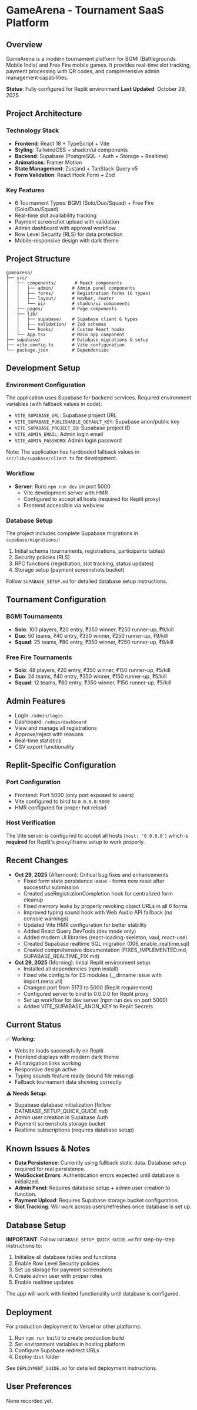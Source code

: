 # GameArena - Tournament SaaS Platform

## Overview
GameArena is a modern tournament platform for BGMI (Battlegrounds Mobile India) and Free Fire mobile games. It provides real-time slot tracking, payment processing with QR codes, and comprehensive admin management capabilities.

**Status**: Fully configured for Replit environment
**Last Updated**: October 29, 2025

## Project Architecture

### Technology Stack
- **Frontend**: React 18 + TypeScript + Vite
- **Styling**: TailwindCSS + shadcn/ui components
- **Backend**: Supabase (PostgreSQL + Auth + Storage + Realtime)
- **Animations**: Framer Motion
- **State Management**: Zustand + TanStack Query v5
- **Form Validation**: React Hook Form + Zod

### Key Features
- 6 Tournament Types: BGMI (Solo/Duo/Squad) + Free Fire (Solo/Duo/Squad)
- Real-time slot availability tracking
- Payment screenshot upload with validation
- Admin dashboard with approval workflow
- Row Level Security (RLS) for data protection
- Mobile-responsive design with dark theme

## Project Structure
```
gamearena/
├── src/
│   ├── components/       # React components
│   │   ├── admin/       # Admin panel components
│   │   ├── forms/       # Registration forms (6 types)
│   │   ├── layout/      # Navbar, Footer
│   │   └── ui/          # shadcn/ui components
│   ├── pages/           # Page components
│   ├── lib/
│   │   ├── supabase/    # Supabase client & types
│   │   ├── validation/  # Zod schemas
│   │   └── hooks/       # Custom React hooks
│   └── App.tsx          # Main app component
├── supabase/            # Database migrations & setup
├── vite.config.ts       # Vite configuration
└── package.json         # Dependencies
```

## Development Setup

### Environment Configuration
The application uses Supabase for backend services. Required environment variables (with fallback values in code):
- `VITE_SUPABASE_URL`: Supabase project URL
- `VITE_SUPABASE_PUBLISHABLE_DEFAULT_KEY`: Supabase anon/public key
- `VITE_SUPABASE_PROJECT_ID`: Supabase project ID
- `VITE_ADMIN_EMAIL`: Admin login email
- `VITE_ADMIN_PASSWORD`: Admin login password

Note: The application has hardcoded fallback values in `src/lib/supabase/client.ts` for development.

### Workflow
- **Server**: Runs `npm run dev` on port 5000
  - Vite development server with HMR
  - Configured to accept all hosts (required for Replit proxy)
  - Frontend accessible via webview

### Database Setup
The project includes complete Supabase migrations in `supabase/migrations/`:
1. Initial schema (tournaments, registrations, participants tables)
2. Security policies (RLS)
3. RPC functions (registration, slot tracking, status updates)
4. Storage setup (payment screenshots bucket)

Follow `SUPABASE_SETUP.md` for detailed database setup instructions.

## Tournament Configuration

### BGMI Tournaments
- **Solo**: 100 players, ₹20 entry, ₹350 winner, ₹250 runner-up, ₹9/kill
- **Duo**: 50 teams, ₹40 entry, ₹350 winner, ₹250 runner-up, ₹9/kill
- **Squad**: 25 teams, ₹80 entry, ₹350 winner, ₹250 runner-up, ₹9/kill

### Free Fire Tournaments
- **Solo**: 48 players, ₹20 entry, ₹350 winner, ₹150 runner-up, ₹5/kill
- **Duo**: 24 teams, ₹40 entry, ₹350 winner, ₹150 runner-up, ₹5/kill
- **Squad**: 12 teams, ₹80 entry, ₹350 winner, ₹150 runner-up, ₹5/kill

## Admin Features
- Login: `/admin/login`
- Dashboard: `/admin/dashboard`
- View and manage all registrations
- Approve/reject with reasons
- Real-time statistics
- CSV export functionality

## Replit-Specific Configuration

### Port Configuration
- Frontend: Port 5000 (only port exposed to users)
- Vite configured to bind to `0.0.0.0:5000`
- HMR configured for proper hot reload

### Host Verification
The Vite server is configured to accept all hosts (`host: '0.0.0.0'`) which is **required** for Replit's proxy/iframe setup to work properly.

## Recent Changes
- **Oct 29, 2025** (Afternoon): Critical bug fixes and enhancements
  - Fixed form state persistence issue - forms now reset after successful submission
  - Created useRegistrationCompletion hook for centralized form cleanup
  - Fixed memory leaks by properly revoking object URLs in all 6 forms
  - Improved typing sound hook with Web Audio API fallback (no console warnings)
  - Updated Vite HMR configuration for better stability
  - Added React Query DevTools (dev mode only)
  - Added modern UI libraries (react-loading-skeleton, vaul, react-use)
  - Created Supabase realtime SQL migration (006_enable_realtime.sql)
  - Created comprehensive documentation (FIXES_IMPLEMENTED.md, SUPABASE_REALTIME_FIX.md)
- **Oct 29, 2025** (Morning): Initial Replit environment setup
  - Installed all dependencies (npm install)
  - Fixed vite.config.ts for ES modules (__dirname issue with import.meta.url)
  - Changed port from 5173 to 5000 (Replit requirement)
  - Configured server to bind to 0.0.0.0 for Replit proxy
  - Set up workflow for dev server (npm run dev on port 5000)
  - Added VITE_SUPABASE_ANON_KEY to Replit Secrets

## Current Status
✅ **Working:**
- Website loads successfully on Replit
- Frontend displays with modern dark theme
- All navigation links working
- Responsive design active
- Typing sounds feature ready (sound file missing)
- Fallback tournament data showing correctly

⚠️ **Needs Setup:**
- Supabase database initialization (follow DATABASE_SETUP_QUICK_GUIDE.md)
- Admin user creation in Supabase Auth
- Payment screenshots storage bucket
- Realtime subscriptions (requires database setup)

## Known Issues & Notes
- **Data Persistence**: Currently using fallback static data. Database setup required for real persistence.
- **WebSocket Errors**: Authentication errors expected until database is initialized.
- **Admin Panel**: Requires database setup + admin user creation to function.
- **Payment Upload**: Requires Supabase storage bucket configuration.
- **Slot Tracking**: Will work across users/refreshes once database is set up.

## Database Setup
**IMPORTANT**: Follow `DATABASE_SETUP_QUICK_GUIDE.md` for step-by-step instructions to:
1. Initialize all database tables and functions
2. Enable Row Level Security policies
3. Set up storage for payment screenshots
4. Create admin user with proper roles
5. Enable realtime updates

The app will work with limited functionality until database is configured.

## Deployment
For production deployment to Vercel or other platforms:
1. Run `npm run build` to create production build
2. Set environment variables in hosting platform
3. Configure Supabase redirect URLs
4. Deploy `dist` folder

See `DEPLOYMENT_GUIDE.md` for detailed deployment instructions.

## User Preferences
None recorded yet.
